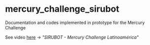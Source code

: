 # mercury_challenge_sirubot
Documentation and codes implemented in prototype for the Mercury Challenge


See video [here](https://www.youtube.com/watch?v=RABVO5m04Fk&t=4s)
-> *"SIRUBOT - Mercury Challenge Latinoamérica"*
